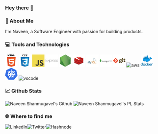 ### Hey there 👋

### 🧐 About Me

I'm Naveen, a Software Engineer with passion for building products.

### 💻 Tools and Technologies
<p align="left">
<img src=https://raw.githubusercontent.com/github/explore/80688e429a7d4ef2fca1e82350fe8e3517d3494d/topics/html/html.png alt=html5 width="40" height="40"/>
<img src=https://raw.githubusercontent.com/github/explore/80688e429a7d4ef2fca1e82350fe8e3517d3494d/topics/css/css.png alt=css3 width="40" height="40"/>
<img src=https://raw.githubusercontent.com/github/explore/80688e429a7d4ef2fca1e82350fe8e3517d3494d/topics/javascript/javascript.png alt=javascript width="40" height="40"/>
<img src=https://raw.githubusercontent.com/github/explore/80688e429a7d4ef2fca1e82350fe8e3517d3494d/topics/express/express.png alt=express width="40" height="40"/>
<img src=https://raw.githubusercontent.com/github/explore/80688e429a7d4ef2fca1e82350fe8e3517d3494d/topics/nodejs/nodejs.png alt=nodejs width="40" height="40"/>
<img src=https://raw.githubusercontent.com/github/explore/80688e429a7d4ef2fca1e82350fe8e3517d3494d/topics/redis/redis.png alt=redis width="40" height="40"/>
<img src=https://raw.githubusercontent.com/github/explore/80688e429a7d4ef2fca1e82350fe8e3517d3494d/topics/mysql/mysql.png alt=mysql width="40" height="40"/>
<img src=https://raw.githubusercontent.com/github/explore/80688e429a7d4ef2fca1e82350fe8e3517d3494d/topics/mongodb/mongodb.png alt=mongodb width="40" height="40"/>
<img src=https://raw.githubusercontent.com/github/explore/80688e429a7d4ef2fca1e82350fe8e3517d3494d/topics/git/git.png alt=git width="40" height="40"/>
<img src="https://cdn.svgporn.com/logos/aws.svg" alt="aws" height="40" width="40" >
<img src=https://raw.githubusercontent.com/github/explore/80688e429a7d4ef2fca1e82350fe8e3517d3494d/topics/docker/docker.png alt=docker width="40" height="40"/>
<img src="https://raw.githubusercontent.com/github/explore/80688e429a7d4ef2fca1e82350fe8e3517d3494d/topics/kubernetes/kubernetes.png" alt="kubernetes" height="40" width="40" >
<img src="https://cdn.svgporn.com/logos/visual-studio-code.svg" alt="vscode" height="40" width="40" >
  </p>

### 📈 Github Stats
![Naveen Shanmugavel's Github](https://github-readme-stats.vercel.app/api?username=NaveenShanmugavel18&show_icons=true&count_private=true) ![Naveen Shanmugavel's PL Stats](https://github-readme-stats.vercel.app/api/top-langs/?username=NaveenShanmugavel18&layout=compact)


### 🌐 Where to find me
[<img align="left" alt="LinkedIn" src="https://img.shields.io/badge/linkedin-%230077B5.svg?&style=for-the-badge&logo=linkedin&logoColor=white" />](https://www.linkedin.com/in/naveen-shanmugavel-94461967)
[<img align="left" alt="Twitter" src="https://img.shields.io/badge/twitter-%231DA1F2.svg?&style=for-the-badge&logo=twitter&logoColor=white" />](https://twitter.com/naveensv18)
[<img align="left" alt="Hashnode" src="https://img.shields.io/badge/Hashnode-2962FF?style=for-the-badge&logo=hashnode&logoColor=white" />](https://hashnode.com/@naveensv18)

<!--
**NaveenShanmugavel18/NaveenShanmugavel18** is a ✨ _special_ ✨ repository because its `README.md` (this file) appears on your GitHub profile.

Here are some ideas to get you started:

- 🔭 I’m currently working on ...
- 🌱 I’m currently learning ...
- 👯 I’m looking to collaborate on ...
- 🤔 I’m looking for help with ...
- 💬 Ask me about ...
- 📫 How to reach me: ...
- 😄 Pronouns: ...
- ⚡ Fun fact: ...
-->
